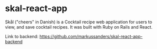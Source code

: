 # skal-react-app

Skål ("cheers" in Danish) is a Cocktail recipe web application for users to view, and save cocktail recipes. It was built with Ruby on Rails and React.


Link to backend: 
  https://github.com/markussanders/skal-react-app-backend
